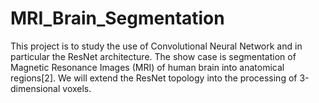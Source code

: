 # MRI_Brain_Segmentation

This project is to study the use of Convolutional Neural Network and in particular the ResNet architecture. The show case is segmentation of Magnetic Resonance Images (MRI) of human brain into anatomical regions[2]. We will extend the ResNet topology into the processing of 3-dimensional voxels.
